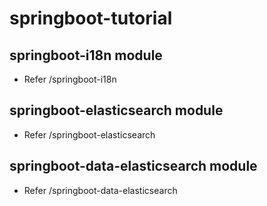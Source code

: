 # springboot-tutorial
## springboot-i18n module
* Refer /springboot-i18n
## springboot-elasticsearch module
* Refer /springboot-elasticsearch
## springboot-data-elasticsearch module
* Refer /springboot-data-elasticsearch